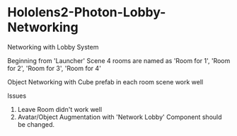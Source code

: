 # Hololens2-Photon-Lobby-Networking
 Networking with Lobby System
 
 Beginning from 'Launcher' Scene
 4 rooms are named as 'Room for 1', 'Room for 2', 'Room for 3', 'Room for 4'
 
 Object Networking with Cube prefab in each room scene work well

Issues
1. Leave Room didn't work well
2. Avatar/Object Augmentation with 'Network Lobby' Component should be changed.
